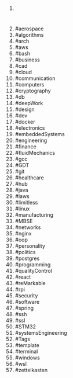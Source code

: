1. #
1. #aerospace
1. #algorithms
1. #arch
1. #aws
1. #bash
1. #business
1. #cad
1. #cloud
1. #communication
1. #computers
1. #cryptography
1. #db
1. #deepWork
1. #design
1. #dev
1. #docker
1. #electronics
1. #embeddedSystems
1. #engineering
1. #finance
1. #fluidMechanics
1. #gcc
1. #GDT
1. #git
1. #healthcare
1. #hub
1. #java
1. #laws
1. #limitless
1. #linux
1. #manufacturing
1. #MBSE
1. #networks
1. #nginx
1. #oop
1. #personality
1. #politics
1. #postgres
1. #programming
1. #qualityControl
1. #react
1. #reMarkable
1. #rpi
1. #security
1. #software
1. #spring
1. #ssh
1. #ssl
1. #STM32
1. #systemsEngineering
1. #Tags
1. #template
1. #terminal
1. #windows
1. #wsl
1. #zettelkasten
